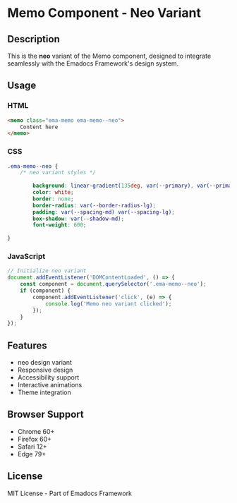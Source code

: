 # Memo Component - Neo Variant

## Description
This is the **neo** variant of the Memo component, designed to integrate seamlessly with the Emadocs Framework's design system.

## Usage

### HTML
```html
<memo class="ema-memo ema-memo--neo">
    Content here
</memo>
```

### CSS
```css
.ema-memo--neo {
    /* neo variant styles */
    
        background: linear-gradient(135deg, var(--primary), var(--primary-dark));
        color: white;
        border: none;
        border-radius: var(--border-radius-lg);
        padding: var(--spacing-md) var(--spacing-lg);
        box-shadow: var(--shadow-md);
        font-weight: 600;
    
}
```

### JavaScript
```javascript
// Initialize neo variant
document.addEventListener('DOMContentLoaded', () => {
    const component = document.querySelector('.ema-memo--neo');
    if (component) {
        component.addEventListener('click', (e) => {
            console.log('Memo neo variant clicked');
        });
    }
});
```

## Features
- neo design variant
- Responsive design
- Accessibility support
- Interactive animations
- Theme integration

## Browser Support
- Chrome 60+
- Firefox 60+
- Safari 12+
- Edge 79+

## License
MIT License - Part of Emadocs Framework
